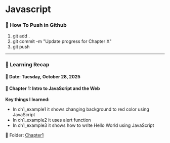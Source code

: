 # Javascript

<h3>🔄 How To Push in Github</h3>
<ol>
   <li>git add .</li>
   <li>git commit -m "Update progress for Chapter X"</li>
   <li>git push</li>
</ol>
<hr>

<h3>📅 Learning Recap</h3>
<h4><b>📌 Date: Tuesday, October 28, 2025</b></h4>
<h4>📘 Chapter 1: Intro to JavaScript and the Web</h4>
<p>
   <b>Key things I learned:</b>
   <ul>
      <li>In ch1_example1 it shows changing background to red color using JavaScript</li>
      <li>In ch1_example2 it uses alert function</li>
      <li>In ch1_example3 it shows how to write Hello World using JavaScript</li>
   </ul>
</p>
<p>🔗 Folder: <a href="url">Chapter1</a> </p>
   
